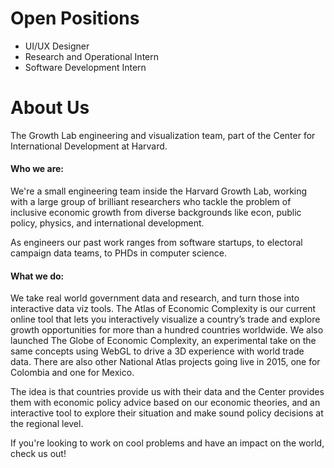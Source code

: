 Open Positions
==============

* UI/UX Designer
* Research and Operational Intern
* Software Development Intern

About Us
========

The Growth Lab engineering and visualization team, part of the Center for International Development at Harvard.

#### Who we are:
We're a small engineering team inside the Harvard Growth Lab, working with a large group of brilliant researchers who tackle the problem of inclusive economic growth from diverse backgrounds like econ, public policy, physics, and international development. 

As engineers our past work ranges from software startups, to electoral campaign data teams, to PHDs in computer science.

#### What we do:
We take real world government data and research, and turn those into interactive data viz tools. The Atlas of Economic Complexity is our current online tool that lets you interactively visualize a country’s trade and explore growth opportunities for more than a hundred countries worldwide. We also launched The Globe of Economic Complexity, an experimental take on the same concepts using WebGL to drive a 3D experience with world trade data. There are also other National Atlas projects going live in 2015, one for Colombia and one for Mexico.

The idea is that countries provide us with their data and the Center provides them with economic policy advice based on our economic theories, and an interactive tool to explore their situation and make sound policy decisions at the regional level.

If you're looking to work on cool problems and have an impact on the world, check us out!

